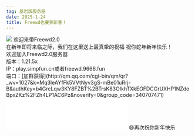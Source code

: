 ```yaml
---
tag: 基岩版服务器
date: 2025-1-24
title: Freewd也要贺新春！
---
```

<img src="http://r.photo.store.qq.com/psc?/V52QaM1t3cdkLX01oy3M3MJt8R1oBIF7/TmEUgtj9EK6.7V8ajmQrEBJNrl5uQuYLDl0DX1FvHzebDrwGmM2qd0mugcLHsaZnh3ENuMx89Smbnv0fdQOA17WFIgk12dfil13HiLOIPqU!/r">
欢迎来带Freewd2.0</br>
在新年即将来临之际，我们在这里送上最真挚的祝福
祝你蛇年新年快乐！</br>
欢迎加入Freewd2.0服务器</br>
版本：1.21.5x</br>
IP：play.simpfun.cn或者freewd.9666.fun</br>
端口：[加群获得](http://qm.qq.com/cgi-bin/qm/qr?_wv=1027&k=Mq3IeAYfFk5VVtNyv3gS-mBe01uRrj-B&authKey=b4GrcLqw3KY8FZBT%2BTrsK83OIkhTXkEOFDCGrUXHP1NZdoBpxZKz%2FZh4LP1AC6Pz&noverify=0&group_code=340707471)</br>
<iframe frameborder="no" border="0" marginwidth="0" marginheight="0" width=330 height=86 src="//music.163.com/outchain/player?type=2&id=416011673&auto=1&height=66"></iframe>
😄再次祝你新年快乐
